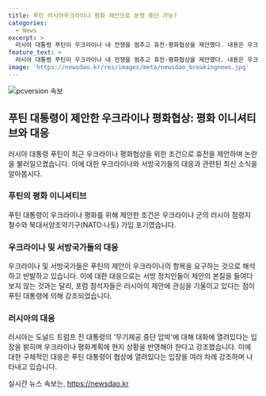 ```yaml
---
title: 푸틴 러시아우크라이나 평화 제안으로 분쟁 중단 가능?
categories:
  - News
excerpt: >
  러시아 대통령 푸틴이 우크라이나 내 전쟁을 멈추고 휴전·평화협상을 제안했다. 내용은 우크라이나군의 러시아 점령지 내 철수와 NATO 가입 포기 등이 조건이다. 푸틴은 이 제안이 전쟁을 중단하고 외교적 해결책을 모색하는 길이라 주장했으며, 이에 대해 우크라이나와 서방국들은 항받아들였다. 로이터는 전 미국 대통령 트럼프가 우크라이나에 무기제공 중단을 압박하는 방안을 검토했으나, 푸틴은 협상에 열려있다고 밝히며 미국 행정부의 평화 계획에 대해 대기 태도를 보였다.
feature_text: >
  러시아 대통령 푸틴이 우크라이나 내 전쟁을 멈추고 휴전·평화협상을 제안했다. 내용은 우크라이나군의 러시아 점령지 내 철수와 NATO 가입 포기 등이 조건이다. 푸틴은 이 제안이 전쟁을 중단하고 외교적 해결책을 모색하는 길이라 주장했으며, 이에 대해 우크라이나와 서방국들은 항받아들였다. 로이터는 전 미국 대통령 트럼프가 우크라이나에 무기제공 중단을 압박하는 방안을 검토했으나, 푸틴은 협상에 열려있다고 밝히며 미국 행정부의 평화 계획에 대해 대기 태도를 보였다.
image: 'https://newsdao.kr/res/images/meta/newsdao_breakingnews.jpg'
---
```


<p><img src="https://newsdao.kr/res/images/meta/newsdao_breakingnews.jpg" alt="pcversion 속보" /></p>

<h2 data-ke-size="size26">푸틴 대통령이 제안한 우크라이나 평화협상: 평화 이니셔티브와 대응</h2>

<p data-ke-size="size16">러시아 대통령 푸틴이 최근 우크라이나 평화협상을 위한 조건으로 휴전을 제안하며 논란을 불러일으켰습니다. 이에 대한 우크라이나와 서방국가들의 대응과 관련된 최신 소식을 알아봅시다.</p>

<h3>푸틴의 평화 이니셔티브</h3>

<p data-ke-size="size16">푸틴 대통령이 우크라이나 평화를 위해 제안한 조건은 우크라이나 군의 러시아 점령지 철수와 북대서양조약기구(NATO·나토) 가입 포기였습니다.</p>

<h3>우크라이나 및 서방국가들의 대응</h3>

<p data-ke-size="size16">우크라이나 및 서방국가들은 푸틴의 제안이 우크라이나의 항복을 요구하는 것으로 해석하고 반발하고 있습니다. 이에 대한 대응으로는 서방 정치인들이 제안의 본질을 들여다보지 않는 것과는 달리, 포럼 참석자들은 러시아의 제안에 관심을 기울이고 있다는 점이 푸틴 대통령에 의해 강조되었습니다.</p>

<h3>러시아의 대응</h3>

<p data-ke-size="size16">러시아는 도널드 트럼프 전 대통령의 '무기제공 중단 압박'에 대해 대화에 열려있다는 입장을 밝히며 우크라이나 평화계획에 현지 상황을 반영해야 한다고 강조했습니다. 이에 대한 구체적인 대응은 푸틴 대통령이 협상에 열려있다는 입장을 여러 차례 강조하며 나타내고 있습니다.</p>
실시간 뉴스 속보는, <a href="https://newsdao.kr" rel="dofollow">https://newsdao.kr</a>


